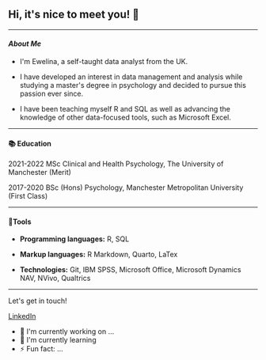 ## Hi, it's nice to meet you! 👋

------------------------------------------------------------------------

#### ***About Me***

-   I'm Ewelina, a self-taught data analyst from the UK.

-   I have developed an interest in data management and analysis while studying a master's degree in psychology and decided to pursue this passion ever since.

-   I have been teaching myself R and SQL as well as advancing the knowledge of other data-focused tools, such as Microsoft Excel.

------------------------------------------------------------------------

#### 📚 Education

2021-2022 MSc Clinical and Health Psychology, The University of Manchester (Merit)

2017-2020 BSc (Hons) Psychology, Manchester Metropolitan University (First Class)

------------------------------------------------------------------------

#### 🔨Tools

-   **Programming languages:** R, SQL

-   **Markup languages:** R Markdown, Quarto, LaTex

-   **Technologies:** Git, IBM SPSS, Microsoft Office, Microsoft Dynamics NAV, NVivo, Qualtrics

------------------------------------------------------------------------

Let's get in touch!

[LinkedIn](https://www.linkedin.com/in/ewelina-stepien-959464257/)

-   🔭 I'm currently working on ...
-   🌱 I'm currently learning
-   ⚡ Fun fact: ...
